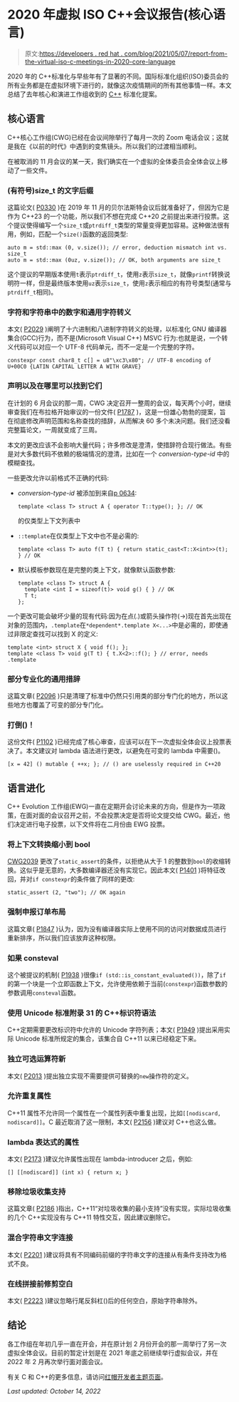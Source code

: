 # 2020 年虚拟 ISO C++会议报告(核心语言)

> 原文:[https://developers . red hat . com/blog/2021/05/07/report-from-the-virtual-iso-c-meetings-in-2020-core-language](https://developers.redhat.com/blog/2021/05/07/report-from-the-virtual-iso-c-meetings-in-2020-core-language)

2020 年的 C++标准化与早些年有了显著的不同。国际标准化组织(ISO)委员会的所有业务都是在虚拟环境下进行的，就像这次疫情期间的所有其他事情一样。本文总结了去年核心和演进工作组收到的 [C++](/topics/c) 标准化提案。

## 核心语言

C++核心工作组(CWG)已经在会议间隙举行了每月一次的 Zoom 电话会议；这就是我在《以前的时代》中遇到的变焦镜头。所以我们的过渡相当顺利。

在被取消的 11 月会议的某一天，我们确实在一个虚拟的全体委员会全体会议上移动了一些文件。

### (有符号)size_t 的文字后缀

这篇论文( [P0330](http://wg21.link/p0330) )在 2019 年 11 月的贝尔法斯特会议后就准备好了，但因为它是作为 C++23 的一个功能，所以我们不想在完成 C++20 之前提出来进行投票。这个提议使得编写一个`size_t`或`ptrdiff_t`类型的常量变得更加容易。这种做法很有用，例如，匹配一个`size()`函数的返回类型:

```
auto m = std::max (0, v.size()); // error, deduction mismatch int vs. size_t
auto m = std::max (0uz, v.size()); // OK, both arguments are size_t
```

这个提议的早期版本使用`t`表示`ptrdiff_t`，使用`z`表示`size_t`，就像`printf`转换说明符一样，但是最终版本使用`uz`表示`size_t`，使用`z`表示相应的有符号类型(通常与`ptrdiff_t`相同)。

### 字符和字符串中的数字和通用字符转义

本文( [P2029](http://wg21.link/p2029) )阐明了十六进制和八进制字符转义的处理，以标准化 GNU 编译器集合(GCC)行为，而不是(Microsoft Visual C++) MSVC 行为:也就是说，一个转义代码可以对应一个 UTF-8 代码单元，而不一定是一个完整的字符。

```
constexpr const char8_t c[] = u8"\xc3\x80"; // UTF-8 encoding of U+00C0 {LATIN CAPITAL LETTER A WITH GRAVE}
```

### 声明以及在哪里可以找到它们

在计划的 6 月会议的那一周，CWG 决定召开一整周的会议，每天两个小时，继续审查我们在布拉格开始审议的一份文件( [P1787](http://wg21.link/p1787) )，这是一份雄心勃勃的提案，旨在彻底修改声明范围和名称查找的措辞，从而解决 60 多个未决问题。我们还没看完整篇论文，一周就变成了三周。

本文的更改应该不会影响大量代码；许多修改是澄清，使措辞符合现行做法。有些是对大多数代码不依赖的极端情况的澄清，比如在一个 *conversion-type-id* 中的模糊查找。

一些更改允许以前格式不正确的代码:

*   *conversion-type-id* 被添加到来自[p 0634](http://wg21.link/p0634):

    ```
    template <class T> struct A { operator T::type(); }; // OK
    ```

    的仅类型上下文列表中
*   `::template`在仅类型上下文中也不是必需的:

    ```
    template <class T> auto f(T t) { return static_cast<T::X<int>>(t); } // OK
    ```

*   默认模板参数现在是完整的类上下文，就像默认函数参数:

    ```
    template <class T> struct A {
      template <int I = sizeof(t)> void g() { } // OK
      T t;
    };
    ```

一个更改可能会破坏少量的现有代码:因为在点(.)或箭头操作符(->)现在首先出现在对象的范围内，`.template`在`*dependent*.template X<...>`中是必需的，即使通过非限定查找可以找到 X 的定义:

```
template <int> struct X { void f(); };
template <class T> void g(T t) { t.X<2>::f(); } // error, needs .template
```

### 部分专业化的通用措辞

这篇文章( [P2096](http://wg21.link/p2096) )只是清理了标准中仍然只引用类的部分专门化的地方，所以这些地方也覆盖了可变的部分专门化。

### 打倒()！

这份文件( [P1102](http://wg21.link/p1102) )已经完成了核心审查，应该可以在下一次虚拟全体会议上投票表决了。本文建议对 lambda 语法进行更改，以避免在可变的 lambda 中需要()。

```
[x = 42] () mutable { ++x; }; // () are uselessly required in C++20
```

## 语言进化

C++ Evolution 工作组(EWG)一直在定期开会讨论未来的方向，但是作为一项政策，在面对面的会议召开之前，不会投票决定是否将论文提交给 CWG。最近，他们决定进行电子投票，以下文件将在二月份由 EWG 投票。

### 将上下文转换缩小到 bool

[CWG2039](http://wg21.link/cwg2039) 更改了`static_assert`的条件，以拒绝从大于 1 的整数到`bool`的收缩转换。这似乎是无意的，大多数编译器还没有实现它。因此本文( [P1401](http://wg21.link/p1401) )将特征改回，并对`if constexpr`的条件做了同样的更改:

```
static_assert (2, "two"); // OK again
```

### 强制申报订单布局

这篇文章( [P1847](http://wg21.link/p1847) )认为，因为没有编译器实际上使用不同的访问对数据成员进行重新排序，所以我们应该放弃这种权限。

### 如果 consteval

这个被提议的机制( [P1938](http://wg21.link/p1938) )很像`if (std::is_constant_evaluated())`，除了`if`的第一个块是一个立即函数上下文，允许使用依赖于当前(`constexpr`)函数参数的参数调用`consteval`函数。

### 使用 Unicode 标准附录 31 的 C++标识符语法

C++定期需要更改标识符中允许的 Unicode 字符列表；本文( [P1949](http://wg21.link/p1949) )提出采用实际 Unicode 标准所规定的集合，该集合自 C++11 以来已经稳定下来。

### 独立可选运算符新

本文( [P2013](http://wg21.link/p2013) )提出独立实现不需要提供可替换的`new`操作符的定义。

### 允许重复属性

C++11 属性不允许同一个属性在一个属性列表中重复出现，比如`[[nodiscard, nodiscard]]`。C 最近取消了这一限制，本文( [P2156](http://wg21.link/p2156) )建议对 C++也这么做。

### lambda 表达式的属性

本文( [P2173](http://wg21.link/p2173) )建议允许属性出现在 lambda-introducer 之后，例如:

```
[] [[nodiscard]] (int x) { return x; }
```

### 移除垃圾收集支持

这篇文章( [P2186](http://wg21.link/p2186) )指出，C++11“对垃圾收集的最小支持”没有实现，实际垃圾收集的几个 C++实现没有与 C++11 特性交互，因此建议删除它。

### 混合字符串文字连接

本文( [P2201](http://wg21.link/p2201) )建议将具有不同编码前缀的字符串文字的连接从有条件支持改为格式不良。

### 在线拼接前修剪空白

本文( [P2223](http://wg21.link/p2223) )建议忽略行尾反斜杠(\)后的任何空白，原始字符串除外。

## 结论

各工作组在年初几乎一直在开会，并在原计划 2 月份开会的那一周举行了另一次虚拟全体会议。目前的暂定计划是在 2021 年底之前继续举行虚拟会议，并在 2022 年 2 月再次举行面对面会议。

有关 C 和 C++的更多信息，请访问[红帽开发者主题页面](/topics/c)。

*Last updated: October 14, 2022*